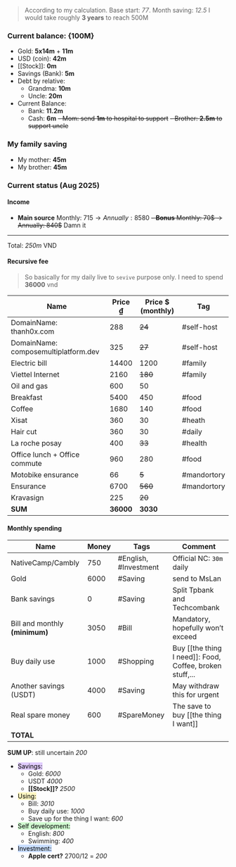 > According to my calculation.
> Base start: *77*. Month saving: *12.5*
> I would take roughly **3 years** to reach 500M
### Current balance: {100M}

- Gold: **5x14m** + **11m**
- USD (coin): **42m**
- [[Stock]]: **0m**
- Savings (Bank): **5m**
- Debt by relative:
	- Grandma: **10m**
	- Uncle: **20m**
- Current Balance:
	- Bank: **11.2m**
	- Cash: **6m**
	~~- Mom: send **1m** to hospital to support~~
	~~- Brother: **2.5m** to support uncle~~
### My family saving
- My mother: **45m**
- My brother: **45m**
### Current status (Aug 2025)
#### Income
+ **Main source** Monthly: 715$ →Annually: 8580$
~~- **Bonus** Monthly: 70$ -> Annually: 840$~~
Damn it
---
Total: *250m* VND
#### Recursive fee
> So basically for my daily live to `sevive` purpose only. I need to spend **36000** vnd

| Name                                 | Price ₫   | Price $ (monthly) | Tag         |
| ------------------------------------ | --------- | ----------------- | ----------- |
| DomainName: thanh0x.com              | 288       | ~~24~~            | #self-host  |
| DomainName: composemultiplatform.dev | 325       | ~~27~~            | #self-host  |
| Electric bill                        | 14400     | 1200              | #family     |
| Viettel Internet                     | 2160      | ~~180~~           | #family     |
| Oil and gas                          | 600       | 50                |             |
| Breakfast                            | 5400      | 450               | #food       |
| Coffee                               | 1680      | 140               | #food       |
| Xisat                                | 360       | 30                | #heath      |
| Hair cut                             | 360       | 30                | #daily      |
| La roche posay                       | 400       | ~~33~~            | #health     |
| Office lunch + Office commute        | 960       | 280               | #food       |
| Motobike ensurance                   | 66        | ~~5~~             | #mandortory |
| Ensurance                            | 6700      | ~~560~~           | #mandortory |
| Kravasign                            | 225       | ~~20~~            |             |
| **SUM**                              | **36000** | **3030**          |             |
#### Monthly spending
| Name                           | Money | Tags                  | Comment                                                  |
| ------------------------------ | ----- | --------------------- | -------------------------------------------------------- |
| NativeCamp/Cambly              | 750   | #English, #Investment | Official NC: `30m` daily                                 |
| Gold                           | 6000  | #Saving               | send to MsLan                                            |
| Bank savings                   | 0     | #Saving               | Split Tpbank and Techcombank                             |
| Bill and monthly **(minimum)** | 3050  | #Bill                 | Mandatory, hopefully won’t exceed                        |
| Buy daily use                  | 1000  | #Shopping             | Buy [[the thing I need]]: Food, Coffee, broken stuff,... |
| Another savings (USDT)         | 4000  | #Saving               | May withdraw this for urgent                             |
| Real spare money               | 600   | #SpareMoney           | The save to buy [[the thing I want]]                     |
| **TOTAL**                      |       |                       |                                                          |

**SUM UP**: still uncertain *200*
- <mark style="background: #D2B3FFA6;">Savings:</mark>
	- Gold: *6000*
	- USDT *4000*
	- **[[Stock]]?** *2500*
- <mark style="background: #FFF3A3A6;">Using:</mark>
	- Bill: *3010*
	- Buy daily use: *1000*
	- Save up for the thing I want: *600*
- <mark style="background: #BBFABBA6;">Self development:</mark>
	- English: *800*
	- Swimming: *400*
- <mark style="background: #ADCCFFA6;">Investment:</mark>
	- **Apple cert?** 2700/12 = *200*